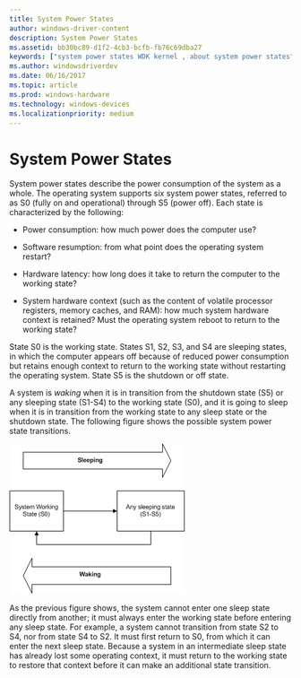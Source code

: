 ```yaml
---
title: System Power States
author: windows-driver-content
description: System Power States
ms.assetid: bb30bc89-d1f2-4cb3-bcfb-fb76c69dba27
keywords: ["system power states WDK kernel , about system power states", "state transitions WDK power management", "Sx names WDK power management", "software resumption WDK power management", "resumption WDK power management", "hardware latency WDK power management", "system hardware context WDK power management", "hardware context WDK power management", "context WDK power management", "waking states WDK power management"]
ms.author: windowsdriverdev
ms.date: 06/16/2017
ms.topic: article
ms.prod: windows-hardware
ms.technology: windows-devices
ms.localizationpriority: medium
---
```


# System Power States





System power states describe the power consumption of the system as a whole. The operating system supports six system power states, referred to as S0 (fully on and operational) through S5 (power off). Each state is characterized by the following:

-   Power consumption: how much power does the computer use?

-   Software resumption: from what point does the operating system restart?

-   Hardware latency: how long does it take to return the computer to the working state?

-   System hardware context (such as the content of volatile processor registers, memory caches, and RAM): how much system hardware context is retained? Must the operating system reboot to return to the working state?

State S0 is the working state. States S1, S2, S3, and S4 are sleeping states, in which the computer appears off because of reduced power consumption but retains enough context to return to the working state without restarting the operating system. State S5 is the shutdown or off state.

A system is *waking* when it is in transition from the shutdown state (S5) or any sleeping state (S1-S4) to the working state (S0), and it is going to sleep when it is in transition from the working state to any sleep state or the shutdown state. The following figure shows the possible system power state transitions.

![diagram illustrating the possible system power state transitions](images/sysstate.png)

As the previous figure shows, the system cannot enter one sleep state directly from another; it must always enter the working state before entering any sleep state. For example, a system cannot transition from state S2 to S4, nor from state S4 to S2. It must first return to S0, from which it can enter the next sleep state. Because a system in an intermediate sleep state has already lost some operating context, it must return to the working state to restore that context before it can make an additional state transition.

 

 




